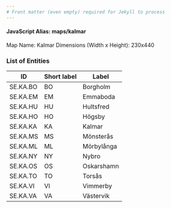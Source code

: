 ```yaml
---
# Front matter (even empty) required for Jekyll to process
---
```


#### JavaScript Alias: maps/kalmar

Map Name: Kalmar
Dimensions (Width x Height): 230x440





### List of Entities

ID | Short label | Label
---|---|---|
SE.KA.BO|BO|Borgholm
SE.KA.EM|EM|Emmaboda
SE.KA.HU|HU|Hultsfred
SE.KA.HO|HO|Högsby
SE.KA.KA|KA|Kalmar
SE.KA.MS|MS|Mönsterås
SE.KA.ML|ML|Mörbylånga
SE.KA.NY|NY|Nybro
SE.KA.OS|OS|Oskarshamn
SE.KA.TO|TO|Torsås
SE.KA.VI|VI|Vimmerby
SE.KA.VA|VA|Västervik

